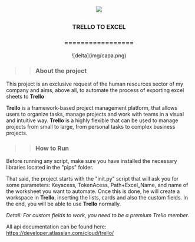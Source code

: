 <h1 align="center">
<img src="https://img.shields.io/static/v1?label=TRELLO_EXCEL%20POR&message=MAYCON%20BATESTIN&color=7159c1&style=flat-square&logo=ghost"/>



<h3> <p align="center"> TRELLO TO EXCEL </p> </h3>
<h3> <p align="center"> ================= </p> </h3>

<p align="center">![delta](img/capa.png)</p>

>> <h3> About the project </h3>

<p> This project is an exclusive request of the human resources sector of my company and aims, above all, to
automate the process of exporting excel sheets to <b>Trello</b> </p>

<b>Trello</b> is a framework-based project management platform,
that allows users to organize tasks, manage projects and work
with teams in a visual and intuitive way. <b>Trello</b> is a highly
flexible that can be used to manage projects from small to large,
from personal tasks to complex business projects.

>> <h3> How to Run </h3>

<p> Before running any script, make sure you have installed the necessary libraries
located in the "pips" folder. </p>

<p> That said, the project starts with the "init.py" script that will ask you for some parameters:
Keyacess, TokenAcess, Path+Excel_Name, and name of the worksheet you want to automate.
Once this is done, he will create a workspace in <b>Trello</b>, inserting the lists, cards and also the custom fields.
In the end, you will be able to use <b>Trello</b> normally. </p>

<i>Detail: For custom fields to work, you need to be a premium Trello member</i>.

All api documentation can be found here:
https://developer.atlassian.com/cloud/trello/